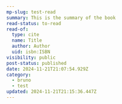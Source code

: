 ```yaml
---
mp-slug: test-read
summary: This is the summary of the book
read-status: to-read
read-of:
  type: cite
  name: Title
  author: Author
  uid: isbn:ISBN
visibility: public
post-status: published
date: 2024-11-21T21:07:54.929Z
category:
  - bruno
  - test
updated: 2024-11-21T21:15:36.447Z
---
```

